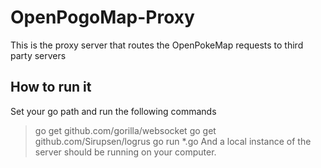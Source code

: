 # OpenPogoMap-Proxy

This is the proxy server that routes the OpenPokeMap requests to third party servers

## How to run it
Set your go path and run the following commands
> go get github.com/gorilla/websocket
> go get github.com/Sirupsen/logrus
> go run *.go
And a local instance of the server should be running on your computer.
